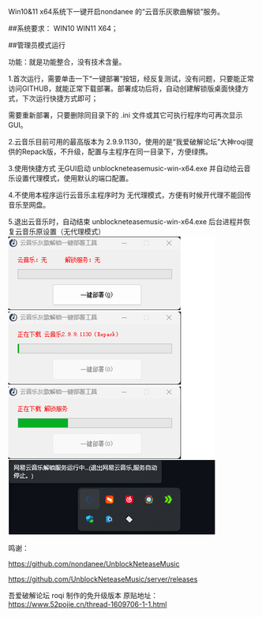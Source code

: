 Win10&11 x64系统下一键开启nondanee 的“云音乐灰歌曲解锁”服务。




##系统要求：  WIN10 WIN11 X64；

##管理员模式运行



功能：就是功能整合，没有技术含量。

1.首次运行，需要单击一下“一键部署”按钮，经反复测试，没有问题，只要能正常访问GITHUB，就能正常下载部署。部署成功后将，自动创建解锁版桌面快捷方式，下次运行快捷方式即可；

需要重新部署，只要删除同目录下的 .ini 文件或其它可执行程序均可再次显示 GUI。 

2.云音乐目前可用的最高版本为 2.9.9.1130，使用的是“我爱破解论坛”大神roqi提供的Repack版，不升级，配置与主程序在同一目录下，方便绿携。

3.使用快捷方式 无GUI启动 unblockneteasemusic-win-x64.exe 并自动给云音乐设置代理模式，使用默认的端口配置。

4.不使用本程序运行云音乐主程序时为 无代理模式，方便有时候开代理不能回传音乐至网盘。

5.退出云音乐时，自动结束 unblockneteasemusic-win-x64.exe 后台进程并恢复云音乐原设置（无代理模式）  
![image](GUI2.png)  

鸣谢：

https://github.com/nondanee/UnblockNeteaseMusic

https://github.com/UnblockNeteaseMusic/server/releases

吾爱破解论坛 roqi  制作的免升级版本 原贴地址：https://www.52pojie.cn/thread-1609706-1-1.html
